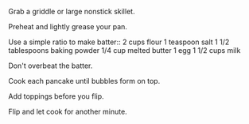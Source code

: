 Grab a griddle or large nonstick skillet.

Preheat and lightly grease your pan.

Use a simple ratio to make batter::
2 cups flour
1 teaspoon salt
1 1/2 tablespoons baking powder
1/4 cup melted butter
1 egg
1 1/2 cups milk

Don't overbeat the batter.

Cook each pancake until bubbles form on top.

Add toppings before you flip.

Flip and let cook for another minute.

